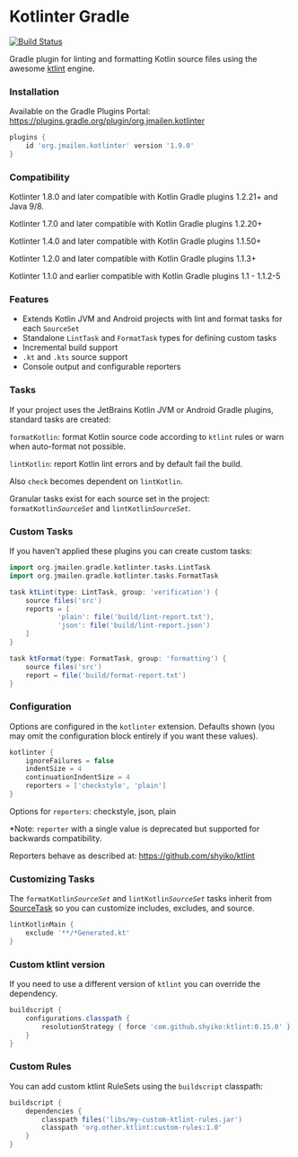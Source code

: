 # Kotlinter Gradle

[![Build Status](https://api.travis-ci.org/jeremymailen/kotlinter-gradle.svg?branch=master)](https://travis-ci.org/jeremymailen/kotlinter-gradle)

Gradle plugin for linting and formatting Kotlin source files using the awesome [ktlint](https://ktlint.github.io) engine.

### Installation

Available on the Gradle Plugins Portal: https://plugins.gradle.org/plugin/org.jmailen.kotlinter

```groovy
plugins {
    id 'org.jmailen.kotlinter' version '1.9.0'
}
```

### Compatibility
Kotlinter 1.8.0 and later compatible with Kotlin Gradle plugins 1.2.21+ and Java 9/8.

Kotlinter 1.7.0 and later compatible with Kotlin Gradle plugins 1.2.20+

Kotlinter 1.4.0 and later compatible with Kotlin Gradle plugins 1.1.50+

Kotlinter 1.2.0 and later compatible with Kotlin Gradle plugins 1.1.3+

Kotlinter 1.1.0 and earlier compatible with Kotlin Gradle plugins 1.1 - 1.1.2-5

### Features
- Extends Kotlin JVM and Android projects with lint and format tasks for each `SourceSet`
- Standalone `LintTask` and `FormatTask` types for defining custom tasks
- Incremental build support
- `.kt` and `.kts` source support
- Console output and configurable reporters

### Tasks

If your project uses the JetBrains Kotlin JVM or Android Gradle plugins, standard tasks are created:

`formatKotlin`: format Kotlin source code according to `ktlint` rules or warn when auto-format not possible.

`lintKotlin`: report Kotlin lint errors and by default fail the build.

Also `check` becomes dependent on `lintKotlin`.

Granular tasks exist for each source set in the project: `formatKotlin`*`SourceSet`* and `lintKotlin`*`SourceSet`*.

### Custom Tasks

If you haven't applied these plugins you can create custom tasks:

```groovy
import org.jmailen.gradle.kotlinter.tasks.LintTask
import org.jmailen.gradle.kotlinter.tasks.FormatTask

task ktLint(type: LintTask, group: 'verification') {
    source files('src')
    reports = [
            'plain': file('build/lint-report.txt'),
            'json': file('build/lint-report.json')
    ]
}

task ktFormat(type: FormatTask, group: 'formatting') {
    source files('src')
    report = file('build/format-report.txt')
}
```

### Configuration
Options are configured in the `kotlinter` extension. Defaults shown (you may omit the configuration block entirely if you want these values).
```groovy
kotlinter {
    ignoreFailures = false
    indentSize = 4
    continuationIndentSize = 4
    reporters = ['checkstyle', 'plain']
}
```
Options for `reporters`: checkstyle, json, plain

*Note: `reporter` with a single value is deprecated but supported for backwards compatibility.

Reporters behave as described at: https://github.com/shyiko/ktlint

### Customizing Tasks

The `formatKotlin`*`SourceSet`* and `lintKotlin`*`SourceSet`* tasks inherit from [SourceTask](https://docs.gradle.org/current/dsl/org.gradle.api.tasks.SourceTask.html)
so you can customize includes, excludes, and source.

```groovy
lintKotlinMain {
    exclude '**/*Generated.kt'
}
```

### Custom ktlint version

If you need to use a different version of `ktlint` you can override the dependency.

```groovy
buildscript {
    configurations.classpath {
        resolutionStrategy { force 'com.github.shyiko:ktlint:0.15.0' }
    }
}
```

### Custom Rules

You can add custom ktlint RuleSets using the `buildscript` classpath:

```groovy
buildscript {
    dependencies {
        classpath files('libs/my-custom-ktlint-rules.jar')
        classpath 'org.other.ktlint:custom-rules:1.0'
    }
}
```
